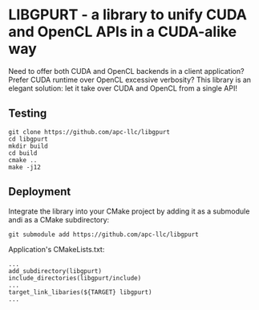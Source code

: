 # LIBGPURT - a library to unify CUDA and OpenCL APIs in a CUDA-alike way

Need to offer both CUDA and OpenCL backends in a client application? Prefer CUDA runtime over OpenCL excessive verbosity? This library is an elegant solution: let it take over CUDA and OpenCL from a single API!

## Testing

```
git clone https://github.com/apc-llc/libgpurt
cd libgpurt
mkdir build
cd build
cmake ..
make -j12
```

## Deployment

Integrate the library into your CMake project by adding it as a submodule andi as a CMake subdirectory:

```
git submodule add https://github.com/apc-llc/libgpurt
```

Application's CMakeLists.txt:

```
...
add_subdirectory(libgpurt)
include_directories(libgpurt/include)
...
target_link_libaries(${TARGET} libgpurt)
...
```

